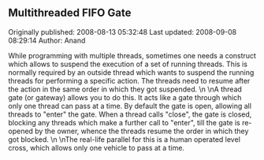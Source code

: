 ## Multithreaded FIFO Gate

Originally published: 2008-08-13 05:32:48
Last updated: 2008-09-08 08:29:14
Author: Anand 

While programming with multiple threads, sometimes one needs a construct which allows to suspend the execution of a set of running threads. This is normally required by an outside thread which wants to suspend the running threads for performing a specific action. The threads need to resume after the action in the same order in which they got suspended. \n\nA thread gate (or gateway) allows you to do this. It acts like a gate through which only one thread can pass at a time. By default the gate is open, allowing all threads to "enter" the gate. When a thread calls "close", the gate is closed, blocking any threads which make a further call to "enter", till the gate is re-opened by the owner, whence the threads resume the order in which they got blocked.\n\nThe real-life parallel for this is a human operated level cross, which allows only one vehicle to pass at a time.